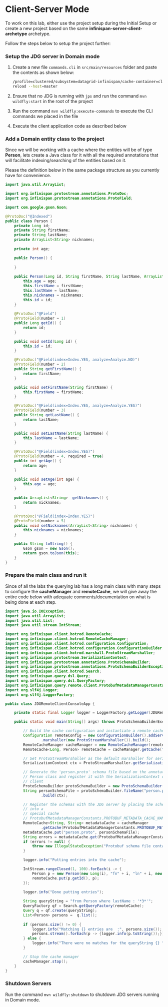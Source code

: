 # Client-Server Mode

To work on this lab, either use the project setup during the Initial Setup or create a new project based on the same **infinispan-server-client-archetype** archetype.

Follow the steps below to setup the project further:

### Setup the JDG server in Domain mode

1. Create a new file `commands.cli` in `src/main/resources` folder and paste the contents as shown below:

   ```bash
   /profile=clustered/subsystem=datagrid-infinispan/cache-container=clustered/distributed-cache=indexedCache:add(configuration=indexed)
   reload --host=master
   ```
2. Ensure that no JDG is running with `jps` and run the command `mvn wildfly:start` in the root of the project
3. Run the command `mvn wildfly:execute-commands` to execute the CLI commands we placed in the file
4. Execute the client application code as described below

### Add a Domain entity class to the project

Since we will be working with a cache where the entities will be of type **Person**, lets create a Java class for it with all the required annotations that will facilitate indexing/searching of the entities based on it. 

Please the definition below in the same package structure as you currently have for convenience.

```java
import java.util.ArrayList;

import org.infinispan.protostream.annotations.ProtoDoc;
import org.infinispan.protostream.annotations.ProtoField;

import com.google.gson.Gson;

@ProtoDoc("@Indexed")
public class Person {
    private Long id;
    private String firstName;
    private String lastName;
    private ArrayList<String> nicknames;
    
    private int age;

    public Person() {
        
    }
    
    public Person(Long id, String firstName, String lastName, ArrayList<String> nicknames, int age) {
        this.age = age;
        this.firstName = firstName;
        this.lastName = lastName;
        this.nicknames = nicknames;
        this.id = id;
    }
    
    @ProtoDoc("@Field")
    @ProtoField(number = 1)
    public Long getId() {
        return id;
    }

    public void setId(Long id) {
        this.id = id;
    }

    @ProtoDoc("@Field(index=Index.YES, analyze=Analyze.NO)")
    @ProtoField(number = 2)
    public String getFirstName() {
        return firstName;
    }

    public void setFirstName(String firstName) {
        this.firstName = firstName;
    }

    @ProtoDoc("@Field(index=Index.YES, analyze=Analyze.YES)")
    @ProtoField(number = 3)
    public String getLastName() {
        return lastName;
    }

    public void setLastName(String lastName) {
        this.lastName = lastName;
    }

    @ProtoDoc("@Field(index=Index.YES)")
    @ProtoField(number = 4, required = true)
    public int getAge() {
        return age;
    }

    public void setAge(int age) {
        this.age = age;
    }
    
    public ArrayList<String>  getNicknames() {
        return nicknames;
    }

    @ProtoDoc("@Field(index=Index.YES)")
    @ProtoField(number = 5)
    public void setNicknames(ArrayList<String> nicknames) {
        this.nicknames = nicknames;
    }

    public String toString() {
        Gson gson = new Gson();
        return gson.toJson(this);
    }
}
```

### Prepare the main class and run it 

Since of all the labs the querying lab has a long main class with many steps to configure the **cacheManager** and **remoteCache**, we will give away the entire code below with adequate comments/documentation on what is being done at each step. 

```java 
import java.io.IOException;
import java.util.ArrayList;
import java.util.List;
import java.util.stream.IntStream;

import org.infinispan.client.hotrod.RemoteCache;
import org.infinispan.client.hotrod.RemoteCacheManager;
import org.infinispan.client.hotrod.configuration.Configuration;
import org.infinispan.client.hotrod.configuration.ConfigurationBuilder;
import org.infinispan.client.hotrod.marshall.ProtoStreamMarshaller;
import org.infinispan.protostream.SerializationContext;
import org.infinispan.protostream.annotations.ProtoSchemaBuilder;
import org.infinispan.protostream.annotations.ProtoSchemaBuilderException;
import org.infinispan.client.hotrod.Search;
import org.infinispan.query.dsl.Query;
import org.infinispan.query.dsl.QueryFactory;
import org.infinispan.query.remote.client.ProtobufMetadataManagerConstants;
import org.slf4j.Logger;
import org.slf4j.LoggerFactory;

public class JDGRemoteClientConsoleApp {

	private static final Logger logger = LoggerFactory.getLogger(JDGRemoteClientConsoleApp.class);

	public static void main(String[] args) throws ProtoSchemaBuilderException, IOException {

		// Build the cache configuration and instantiate a remote cache
		Configuration remoteConfig = new ConfigurationBuilder().addServers("127.0.0.1:11222")
		        .marshaller(new ProtoStreamMarshaller()).build();
		RemoteCacheManager cacheManager = new RemoteCacheManager(remoteConfig);
		RemoteCache<Long, Person> remoteCache = cacheManager.getCache("indexedCache");

		// Set ProtoStreamMarshaller as the default marshaller for serialization
		SerializationContext ctx = ProtoStreamMarshaller.getSerializationContext(cacheManager);

		// Generate the 'person.proto' schema file based on the annotations on
		// Person class and register it with the SerializationContext of the
		// client
		ProtoSchemaBuilder protoSchemaBuilder = new ProtoSchemaBuilder();
		String personSchemaFile = protoSchemaBuilder.fileName("person.proto").addClass(Person.class)
		        .build(ctx);

		// Register the schemas with the JDG server by placing the schema
		// into a
		// special cache
		// ProtobufMetadataManagerConstants.PROTOBUF_METADATA_CACHE_NAME
		RemoteCache<String, String> metadataCache = cacheManager
		        .getCache(ProtobufMetadataManagerConstants.PROTOBUF_METADATA_CACHE_NAME);
		metadataCache.put("person.proto", personSchemaFile);
		String errors = metadataCache.get(ProtobufMetadataManagerConstants.ERRORS_KEY_SUFFIX);
		if (errors != null) {
			throw new IllegalStateException("Protobuf schema file contain errors:\n" + errors);
		}

		logger.info("Putting entries into the cache");

		IntStream.rangeClosed(1, 100).forEach(i -> {
			Person p = new Person(new Long(i), "fn" + i, "ln" + i, new ArrayList<String>(), 15 + i);
			remoteCache.put(p.getId(), p);
		});

		logger.info("Done putting entries");
		
		String queryString = "from Person where lastName : '*3*'";
		QueryFactory qf = Search.getQueryFactory(remoteCache);
		Query q = qf.create(queryString);
		List<Person> persons = 	q.list();
		
		if (persons.size() != 0) {
			logger.info("Matching {} entries are  :", persons.size());
			persons.stream().forEach(p -> {logger.info(p.toString());});
		} else {
			logger.info("There were no matches for the queryString {} ",queryString);
		}

		// Stop the cache manager
		cacheManager.stop();
	}
}

```

### Shutdown Servers

Run the command `mvn wildfly:shutdown` to shutdown JDG servers running in Domain mode.
